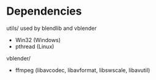 # Dependencies

utils/
used by blendlib and vblender

 * Win32 (Windows)
 * pthread (Linux)

vblender/

 * ffmpeg (libavcodec, libavformat, libswscale, libavutil)
